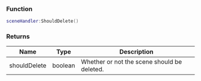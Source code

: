 
### Function
```lua
sceneHandler:ShouldDelete()
```

### Returns
| Name | Type | Description |
| --- | --- | --- |
| shouldDelete | boolean | Whether or not the scene should be deleted. |